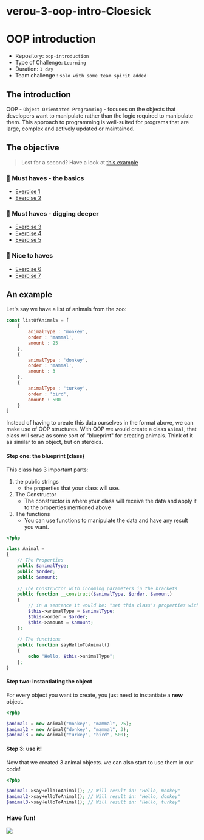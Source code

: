 # verou-3-oop-intro-Cloesick
# OOP introduction

- Repository: `oop-introduction`
- Type of Challenge: `Learning`
- Duration: `1 day`
- Team challenge : `solo with some team spirit added`

## The introduction

OOP - `Object Orientated Programming` - focuses on the objects that developers want to manipulate rather than the logic required to manipulate them. 
This approach to programming is well-suited for programs that are large, complex and actively updated or maintained.

## The objective

> Lost for a second? Have a look at [this example](#an-example)

### 🌱 Must haves - the basics
- [Exercise 1](exercise_1_classes.php)
- [Exercise 2](exercise_2_extending.php)

### 🌱 Must haves - digging deeper
- [Exercise 3](exercise_3_private.php)
- [Exercise 4](exercise_4_protected.php)
- [Exercise 5](exercise_5_public.php)

### 🌼 Nice to haves
- [Exercise 6](exercise_6_const.php)
- [Exercise 7](exercise_7_static.php)

## An example

Let's say we have a list of animals from the zoo:
```js
const listOfAnimals = [
    {
        animalType : 'monkey',
        order : 'mammal',
        amount : 25
    },
    {
        animalType : 'donkey',
        order : 'mammal',
        amount : 3
    },
    {
        animalType : 'turkey',
        order : 'bird',
        amount : 500
    }
]
```

Instead of having to create this data ourselves in the format above, we can make use of OOP structures.
With OOP we would create a class `Animal`, that class will serve as some sort of "blueprint" for creating animals.
Think of it as similar to an object, but on steroids.

#### Step one: the blueprint (class)

This class has 3 important parts:
1. the public strings
   - the properties that your class will use.
2. The Constructor
    - The constructor is where your class will receive the data and apply it to the properties mentioned above
3. The functions
    - You can use functions to manipulate the data and have any result you want.

```php
<?php

class Animal = 
{
    // The Properties
    public $animalType;
    public $order;
    public $amount;
    
    // The Constructor with incoming parameters in the brackets
    public function __construct($animalType, $order, $amount)
    {
        // in a sentence it would be: "set this class's properties with the same value as the incoming parameters"
        $this->animalType = $animalType;
        $this->order = $order;
        $this->amount = $amount;
    };
    
    // The functions
    public function sayHelloToAnimal()
    {
        echo "Hello, $this->animalType";
    };
}
```
#### Step two: instantiating the object

For every object you want to create, you just need to instantiate a **new** object.

```php
<?php

$animal1 = new Animal("monkey", "mammal", 25);
$animal2 = new Animal("donkey", "mammal", 3);
$animal3 = new Animal("turkey", "bird", 500);
```
#### Step 3: use it!

Now that we created 3 animal objects. we can also start to use them in our code!

```php
<?php

$animal1->sayHelloToAnimal(); // Will result in: "Hello, monkey"
$animal2->sayHelloToAnimal(); // Will result in: "Hello, donkey"
$animal3->sayHelloToAnimal(); // Will result in: "Hello, turkey"
```

### Have fun!

![](https://c.tenor.com/CyzTOF-I6hIAAAAC/clone-twin.gif)